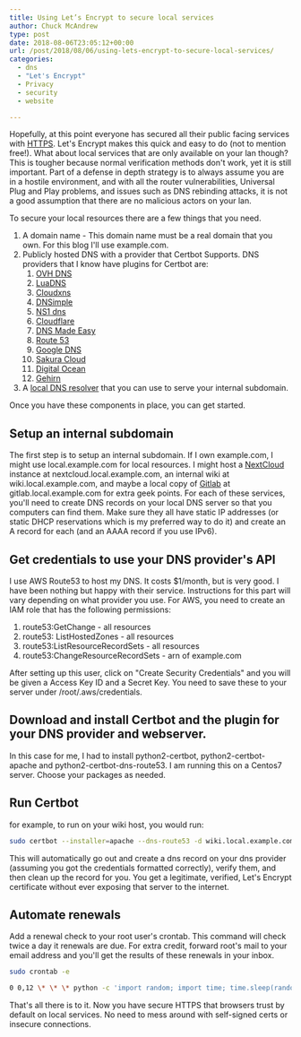```yaml
---
title: Using Let’s Encrypt to secure local services
author: Chuck McAndrew
type: post
date: 2018-08-06T23:05:12+00:00
url: /post/2018/08/06/using-lets-encrypt-to-secure-local-services/
categories:
  - dns
  - "Let's Encrypt"
  - Privacy
  - security
  - website

---
```

Hopefully, at this point everyone has secured all their public facing services with [HTTPS][1]. Let's Encrypt makes this quick and easy to do (not to mention free!). What about local services that are only available on your lan though? This is tougher because normal verification methods don't work, yet it is still important. Part of a defense in depth strategy is to always assume you are in a hostile environment, and with all the router vulnerabilities, Universal Plug and Play problems, and issues such as DNS rebinding attacks, it is not a good assumption that there are no malicious actors on your lan.

To secure your local resources there are a few things that you need.

  1. A domain name - This domain name must be a real domain that you own. For this blog I'll use example.com.
  2. Publicly hosted DNS with a provider that Certbot Supports. DNS providers that I know have plugins for Certbot are: 
      1. [OVH DNS][2]
      2. [LuaDNS][3]
      3. [Cloudxns][4]
      4. [DNSimple][5]
      5. [NS1 dns][6]
      6. [Cloudflare][7]
      7. [DNS Made Easy][8]
      8. [Route 53][9]
      9. [Google DNS][10]
     10. [Sakura Cloud][11]
     11. [Digital Ocean][12]
     12. [Gehirn][13]
  3. A [local DNS resolver][14] that you can use to serve your internal subdomain.

Once you have these components in place, you can get started.

## Setup an internal subdomain

The first step is to setup an internal subdomain. If I own example.com, I might use local.example.com for local resources. I might host a [NextCloud][15]  instance at nextcloud.local.example.com, an internal wiki at wiki.local.example.com, and maybe a local copy of [Gitlab][16] at gitlab.local.example.com for extra geek points. For each of these services, you'll need to create DNS records on your local DNS server so that you computers can find them. Make sure they all have static IP addresses (or static DHCP reservations which is my preferred way to do it) and create an A record for each (and an AAAA record if you use IPv6).

## Get credentials to use your DNS provider's API

I use AWS Route53 to host my DNS. It costs $1/month, but is very good. I have been nothing but happy with their service. Instructions for this part will vary depending on what provider you use. For AWS, you need to create an IAM role that has the following permissions:

  1. route53:GetChange - all resources
  2. route53: ListHostedZones - all resources
  3. route53:ListResourceRecordSets - all resources
  4. route53:ChangeResourceRecordSets - arn of example.com

After setting up this user, click on "Create Security Credentials" and you will be given a Access Key ID and a Secret Key. You need to save these to your server under /root/.aws/credentials.

## Download and install Certbot and the plugin for your DNS provider and webserver.

In this case for me, I had to install python2-certbot, python2-certbot-apache and python2-certbot-dns-route53. I am running this on a Centos7 server. Choose your packages as needed.

## Run Certbot

for example, to run on your wiki host, you would run:
``` bash
sudo certbot --installer=apache --dns-route53 -d wiki.local.example.com

```
This will automatically go out and create a dns record on your dns provider (assuming you got the credentials formatted correctly), verify them, and then clean up the record for you. You get a legitimate, verified, Let's Encrypt certificate without ever exposing that server to the internet.

## Automate renewals

Add a renewal check to your root user's crontab. This command will check twice a day it renewals are due. For extra credit, forward root's mail to your email address and you'll get the results of these renewals in your inbox.
```bash
sudo crontab -e

0 0,12 \* \* \* python -c 'import random; import time; time.sleep(random.random() \* 3600)' && certbot renew
```
That's all there is to it. Now you have secure HTTPS that browsers trust by default on local services. No need to mess around with self-signed certs or insecure connections.

&nbsp;

&nbsp;

&nbsp;

 [1]: https://techielibrarians.com/index.php/2017/04/24/the-importance-of-https/
 [2]: https://www.ovh.com/world/
 [3]: https://www.luadns.com/
 [4]: https://www.cloudxns.net/
 [5]: https://dnsimple.com/
 [6]: https://ns1.com/
 [7]: https://www.cloudflare.com/dns/
 [8]: https://dnsmadeeasy.com/
 [9]: https://aws.amazon.com/route53/
 [10]: https://cloud.google.com/dns/
 [11]: https://manual.sakura.ad.jp/cloud/appliance/dns/index.html
 [12]: https://www.digitalocean.com/
 [13]: https://www.gehirn.jp/dns/
 [14]: https://techielibrarians.com/index.php/2017/08/11/dns-on-my-mind/
 [15]: https://nextcloud.com/
 [16]: https://about.gitlab.com/
